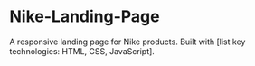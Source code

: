 # Nike-Landing-Page
A responsive landing page for Nike products. Built with [list key technologies: HTML, CSS, JavaScript].

